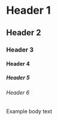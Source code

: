 # Header 1
## Header 2
### Header 3
#### Header 4
##### Header 5
###### Header 6

Example body text
